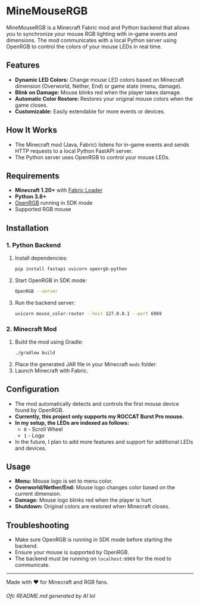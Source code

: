 # MineMouseRGB

MineMouseRGB is a Minecraft Fabric mod and Python backend that allows you to synchronize your mouse RGB lighting with in-game events and dimensions. The mod communicates with a local Python server using OpenRGB to control the colors of your mouse LEDs in real time.

## Features

- **Dynamic LED Colors:** Change mouse LED colors based on Minecraft dimension (Overworld, Nether, End) or game state (menu, damage).
- **Blink on Damage:** Mouse blinks red when the player takes damage.
- **Automatic Color Restore:** Restores your original mouse colors when the game closes.
- **Customizable:** Easily extendable for more events or devices.

## How It Works

- The Minecraft mod (Java, Fabric) listens for in-game events and sends HTTP requests to a local Python FastAPI server.
- The Python server uses OpenRGB to control your mouse LEDs.

## Requirements

- **Minecraft 1.20+** with [Fabric Loader](https://fabricmc.net/)
- **Python 3.8+**
- [OpenRGB](https://openrgb.org/) running in SDK mode
- Supported RGB mouse

## Installation

### 1. Python Backend

1. Install dependencies:
    ```bash
    pip install fastapi uvicorn openrgb-python
    ```
2. Start OpenRGB in SDK mode:
    ```bash
    OpenRGB --server
    ```
3. Run the backend server:
    ```bash
    uvicorn mouse_color:router --host 127.0.0.1 --port 6969
    ```

### 2. Minecraft Mod

1. Build the mod using Gradle:
    ```bash
    ./gradlew build
    ```
2. Place the generated JAR file in your Minecraft `mods` folder.
3. Launch Minecraft with Fabric.

## Configuration

- The mod automatically detects and controls the first mouse device found by OpenRGB.
- **Currently, this project only supports my ROCCAT Burst Pro mouse.**
- **In my setup, the LEDs are indexed as follows:**
    - `0` - Scroll Wheel
    - `1` - Logo
- In the future, I plan to add more features and support for additional LEDs and devices.

## Usage

- **Menu:** Mouse logo is set to menu color.
- **Overworld/Nether/End:** Mouse logo changes color based on the current dimension.
- **Damage:** Mouse logo blinks red when the player is hurt.
- **Shutdown:** Original colors are restored when Minecraft closes.

## Troubleshooting

- Make sure OpenRGB is running in SDK mode before starting the backend.
- Ensure your mouse is supported by OpenRGB.
- The backend must be running on `localhost:6969` for the mod to communicate.

---

Made with ❤️ for Minecraft and RGB fans.
###### Ofc README.md generated by AI lol